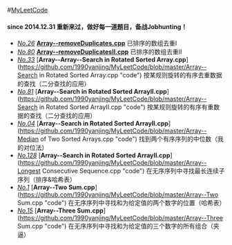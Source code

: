 #[MyLeetCode](https://oj.leetcode.com/tag/array/)
####   since 2014.12.31 重新来过，做好每一道题目，备战Jobhunting！

- [*No.26*](https://oj.leetcode.com/problems/remove-duplicates-from-sorted-array/ "problem")    [**Array--removeDuplicates.cpp**](https://github.com/1990yanjing/MyLeetCode/blob/master/Array--removeDuplicates.cpp "code") 已排序的数组去重I 
- [*No.80*](https://oj.leetcode.com/problems/remove-duplicates-from-sorted-array-ii/ "problem")    [**Array--removeDuplicatesII.cpp**](https://github.com/1990yanjing/MyLeetCode/blob/master/Array--removeDuplicatesII.cpp "code") 已排序的数组去重II 
- [*No.33*](https://oj.leetcode.com/problems/search-in-rotated-sorted-array/ "problem")    [**Array--Array--Search in Rotated Sorted Array.cpp**](https://github.com/1990yanjing/MyLeetCode/blob/master/Array--Search in Rotated Sorted Array.cpp "code") 按某规则旋转的有序去重数据的查找（二分查找的应用） 
- [*No.81*](https://oj.leetcode.com/problems/search-in-rotated-sorted-array-ii/ "problem")    [**Array--Search in Rotated Sorted ArrayII.cpp**](https://github.com/1990yanjing/MyLeetCode/blob/master/Array--Search in Rotated Sorted ArrayII.cpp "code") 按某规则旋转的有序有重数据的查找（二分查找的应用） 
- [*No.04*](https://oj.leetcode.com/problems/median-of-two-sorted-arrays/ "problem")    [**Array--Search in Rotated Sorted ArrayII.cpp**](https://github.com/1990yanjing/MyLeetCode/blob/master/Array--Median of Two Sorted Arrays.cpp "code") 找到两个有序序列的中位数（我的对位法） 
- [*No.128*](https://oj.leetcode.com/problems/longest-consecutive-sequence/ "problem")    [**Array--Search in Rotated Sorted ArrayII.cpp**](https://github.com/1990yanjing/MyLeetCode/blob/master/Array--Longest Consecutive Sequence.cpp "code") 在无序序列中寻找最长连续子序列（排序&哈希表） 
- [*No.1*](https://oj.leetcode.com/problems/two-sum/ "problem")    [**Array--Two Sum.cpp**](https://github.com/1990yanjing/MyLeetCode/blob/master/Array--Two Sum.cpp "code") 在无序序列中寻找和为给定值的两个数字的位置（哈希表）
- [*No.15*](https://oj.leetcode.com/problems/three-sum/ "problem")    [**Array--Three Sum.cpp**](https://github.com/1990yanjing/MyLeetCode/blob/master/Array--Three Sum.cpp "code") 在无序序列中寻找和为给定值的三个数字的所有组合（夹逼）
